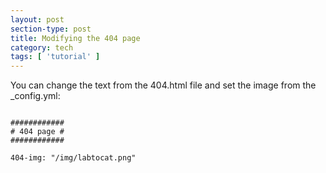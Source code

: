 ```yaml
---
layout: post
section-type: post
title: Modifying the 404 page
category: tech
tags: [ 'tutorial' ]
---
```


You can change the text from the 404.html file and set the image from the \_config.yml:

<pre><code data-trim class="yaml">
############
# 404 page #
############

404-img: "/img/labtocat.png"
</code></pre>
